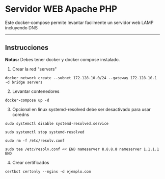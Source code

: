 # Servidor WEB Apache PHP

Este docker-compose permite levantar facilmente un servidor web LAMP incluyendo DNS

***

##  Instrucciones

**Notas:** Debes tener docker y docker compose instalado.

1. Crear la red "servers"

``docker network create --subnet 172.128.10.0/24 --gateway 172.128.10.1 -d bridge servers``

2. Levantar contenedores

``docker-compose up -d``

3. Opcional en linux systemd-resolved debe ser desactivado para usar coredns

``sudo systemctl disable systemd-resolved.service``

``sudo systemctl stop systemd-resolved``


``sudo rm -f /etc/resolv.conf``

``sudo tee /etc/resolv.conf << END
nameserver 8.8.8.8
nameserver 1.1.1.1
END``

4. Crear certificados

``certbot certonly --nginx -d ejemplo.com``
